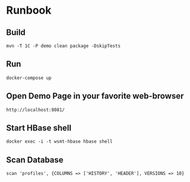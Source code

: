 # Runbook
## Build
    mvn -T 1C -P demo clean package -DskipTests
## Run
    docker-compose up
## Open Demo Page in your favorite web-browser
    http://localhost:8081/
## Start HBase shell
    docker exec -i -t wsmt-hbase hbase shell
## Scan Database
    scan 'profiles', {COLUMNS => ['HISTORY', 'HEADER'], VERSIONS => 10}